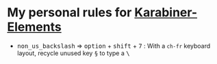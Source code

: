 # My personal rules for [Karabiner-Elements](https://karabiner-elements.pqrs.org/)

- <kbd>non_us_backslash</kbd>  => <kbd>option</kbd> + <kbd>shift</kbd> + <kbd>7</kbd> : With a `ch-fr` keyboard layout, recycle unused key <kbd>§</kbd> to type a <kbd>\\</kbd> 
